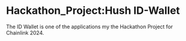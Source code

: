 # Hackathon_Project:Hush ID-Wallet
The ID Wallet is one of the applications my the Hackathon Project for Chainlink 2024. 
